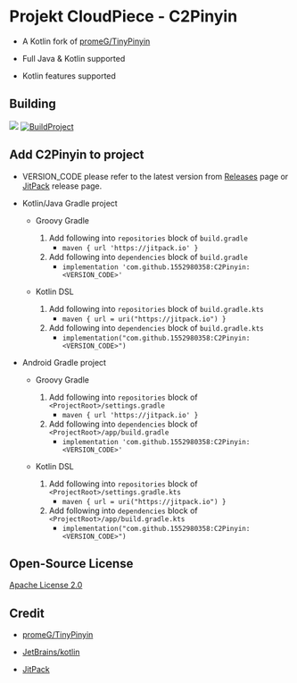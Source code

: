 # Projekt CloudPiece - C2Pinyin

- A Kotlin fork of [promeG/TinyPinyin](https://github.com/promeG/TinyPinyin)

- Full Java & Kotlin supported

- Kotlin features supported

## Building 
[![](https://jitpack.io/v/1552980358/C2Pinyin.svg)](https://jitpack.io/#1552980358/C2Pinyin)
[![BuildProject](https://github.com/1552980358/C2Pinyin/actions/workflows/BuildProject.yml/badge.svg)](https://github.com/1552980358/C2Pinyin/actions)


## Add C2Pinyin to project
- VERSION_CODE please refer to the latest version from [Releases](https://github.com/1552980358/C2Pinyin/releases) page or [JitPack](https://jitpack.io/#1552980358/C2Pinyin) release page.

- Kotlin/Java Gradle project

  - Groovy Gradle
    1) Add following into `repositories` block of `build.gradle`
       - `maven { url 'https://jitpack.io' }`
    2) Add following into `dependencies` block of `build.gradle`
       - `implementation 'com.github.1552980358:C2Pinyin:<VERSION_CODE>'`

  - Kotlin DSL
    1) Add following into `repositories` block of `build.gradle.kts`
       - `maven { url = uri("https://jitpack.io") }`
    2) Add following into `dependencies` block of `build.gradle.kts`
       - `implementation("com.github.1552980358:C2Pinyin:<VERSION_CODE>")`

- Android Gradle project

  - Groovy Gradle
    1) Add following into `repositories` block of `<ProjectRoot>/settings.gradle`
       - `maven { url 'https://jitpack.io' }`
    2) Add following into `dependencies` block of `<ProjectRoot>/app/build.gradle`
       - `implementation 'com.github.1552980358:C2Pinyin:<VERSION_CODE>'`

  - Kotlin DSL
    1) Add following into `repositories` block of `<ProjectRoot>/settings.gradle.kts`
       - `maven { url = uri("https://jitpack.io") }`
    2) Add following into `dependencies` block of `<ProjectRoot>/app/build.gradle.kts`
       - `implementation("com.github.1552980358:C2Pinyin:<VERSION_CODE>")`

## Open-Source License
[Apache License 2.0](LICENSE)

## Credit

- [promeG/TinyPinyin](https://github.com/promeG/TinyPinyin)

- [JetBrains/kotlin](https://github.com/JetBrains/kotlin)

- [JitPack](https://jitpack.io/)
